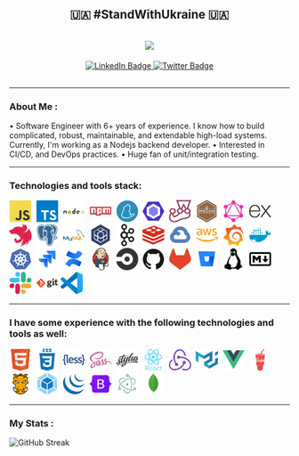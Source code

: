 <h2 align="center"> 🇺🇦 #StandWithUkraine 🇺🇦 </h2>

</br>

<div id="header" align="center">
  <img src="https://media.giphy.com/media/M9gbBd9nbDrOTu1Mqx/giphy.gif" width="80"/>
</div>

</br>

<div id="badges" align="center">
  <a href="https://www.linkedin.com/in/volodymyrvovk/">
    <img src="https://img.shields.io/badge/LinkedIn-blue?style=for-the-badge&logo=linkedin&logoColor=white" alt="LinkedIn Badge"/>
  </a>
  <a href="https://twitter.com/Volodymyr_Vovk">
    <img src="https://img.shields.io/badge/Twitter-blue?style=for-the-badge&logo=twitter&logoColor=white" alt="Twitter Badge"/>
  </a>
</div>

</br>

---

### About Me :

• Software Engineer with 6+ years of experience. I know how to build complicated, robust, maintainable, and extendable high-load systems. Currently, I'm working as a Nodejs backend developer.
• Interested in CI/CD, and DevOps practices.
• Huge fan of unit/integration testing.

---

### Technologies and tools stack:

<div>
  <img src="https://github.com/devicons/devicon/blob/master/icons/javascript/javascript-original.svg" title="JavaScript" alt="JavaScript" width="40" height="40"/>&nbsp;
  <img src="https://github.com/devicons/devicon/blob/master/icons/typescript/typescript-plain.svg" title="TypeScript" alt="TypeScript" width="40" height="40"/>&nbsp;
  <img src="https://github.com/devicons/devicon/blob/master/icons/nodejs/nodejs-original-wordmark.svg" title="NodeJS" alt="NodeJS" width="40" height="40"/>&nbsp;
  <img src="https://github.com/devicons/devicon/blob/master/icons/npm/npm-original-wordmark.svg" title="Npm" alt="Npm" width="40" height="40"/>&nbsp;
  <img src="https://github.com/devicons/devicon/blob/master/icons/yarn/yarn-original.svg" title="yarn" alt="yarn" width="40" height="40"/>&nbsp;
  <img src="https://github.com/devicons/devicon/blob/master/icons/eslint/eslint-original.svg" title="Eslint"  alt="Eslint" width="40" height="40"/>&nbsp;
  <img src="https://github.com/devicons/devicon/blob/master/icons/jest/jest-plain.svg" title="Jest" alt="Jest" width="40" height="40"/>&nbsp;
  <img src="https://github.com/devicons/devicon/blob/master/icons/mocha/mocha-plain.svg" title="Mocha" alt="Mocha" width="40" height="40"/>&nbsp;
  <img src="https://github.com/devicons/devicon/blob/master/icons/graphql/graphql-plain.svg" title="GraphQL"  alt="GraphQL" width="40" height="40"/>&nbsp;
  <img src="https://github.com/devicons/devicon/blob/master/icons/express/express-original.svg" title="Express"  alt="Express" width="40" height="40"/>&nbsp;
  <img src="https://github.com/devicons/devicon/blob/master/icons/nestjs/nestjs-plain.svg" title="NestJS"  alt="NestJS" width="40" height="40"/>&nbsp;
  <img src="https://github.com/devicons/devicon/blob/master/icons/postgresql/postgresql-plain.svg" title="PostgreSQL"  alt="PostgreSQL" width="40" height="40"/>&nbsp;
  <img src="https://github.com/devicons/devicon/blob/master/icons/mysql/mysql-original-wordmark.svg" title="MySQL"  alt="MySQL" width="40" height="40"/>&nbsp;
  <img src="https://github.com/devicons/devicon/blob/master/icons/sequelize/sequelize-plain.svg" title="Sequelize"  alt="Sequelize" width="40" height="40"/>&nbsp;
  <img src="https://github.com/devicons/devicon/blob/master/icons/apachekafka/apachekafka-original.svg" title="Kafka"  alt="Kafka" width="40" height="40"/>&nbsp;
  <img src="https://github.com/devicons/devicon/blob/master/icons/redis/redis-plain.svg" title="Redis"  alt="Redis" width="40" height="40"/>&nbsp;
  <img src="https://github.com/devicons/devicon/blob/master/icons/googlecloud/googlecloud-plain.svg" title="Google cloud services"  alt="Google cloud services" width="40" height="40"/>&nbsp;
  <img src="https://github.com/devicons/devicon/blob/master/icons/amazonwebservices/amazonwebservices-plain-wordmark.svg" title="AWS" alt="AWS" width="40" height="40"/>&nbsp;
  <img src="https://github.com/devicons/devicon/blob/master/icons/grafana/grafana-original.svg" title="Grafana"  alt="Grafana" width="40" height="40"/>&nbsp;
  <img src="https://github.com/devicons/devicon/blob/master/icons/docker/docker-plain.svg" title="Docker"  alt="Docker" width="40" height="40"/>&nbsp;
  <img src="https://github.com/devicons/devicon/blob/master/icons/kubernetes/kubernetes-plain.svg" title="Kubernetes"  alt="Kubernetes" width="40" height="40"/>&nbsp;
  <img src="https://github.com/devicons/devicon/blob/master/icons/jira/jira-original.svg" title="Jira"  alt="Jira" width="40" height="40"/>&nbsp;
  <img src="https://github.com/devicons/devicon/blob/master/icons/confluence/confluence-original.svg" title="Confluence"  alt="Confluence" width="40" height="40"/>&nbsp;
  <img src="https://github.com/devicons/devicon/blob/master/icons/jenkins/jenkins-original.svg" title="Jenkins"  alt="Jenkins" width="40" height="40"/>&nbsp;
  <img src="https://github.com/devicons/devicon/blob/master/icons/circleci/circleci-plain.svg" title="Circleci"  alt="Circleci" width="40" height="40"/>&nbsp;
  <img src="https://github.com/devicons/devicon/blob/master/icons/github/github-original.svg" title="Github"  alt="Github" width="40" height="40"/>&nbsp;
  <img src="https://github.com/devicons/devicon/blob/master/icons/gitlab/gitlab-plain.svg" title="Gitlab"  alt="Gitlab" width="40" height="40"/>&nbsp;
  <img src="https://github.com/devicons/devicon/blob/master/icons/bitbucket/bitbucket-original.svg" title="Bitbucket"  alt="Bitbucket" width="40" height="40"/>&nbsp;
  <img src="https://github.com/devicons/devicon/blob/master/icons/linux/linux-plain.svg" title="Linux"  alt="Linux" width="40" height="40"/>&nbsp;
  <img src="https://github.com/devicons/devicon/blob/master/icons/markdown/markdown-original.svg" title="Markdown"  alt="Markdown" width="40" height="40"/>&nbsp;
  <img src="https://github.com/devicons/devicon/blob/master/icons/slack/slack-original.svg" title="Slack"  alt="Slack" width="40" height="40"/>&nbsp;
  <img src="https://github.com/devicons/devicon/blob/master/icons/git/git-original-wordmark.svg" title="Git" alt="Git" width="40" height="40"/> <img src="https://github.com/devicons/devicon/blob/master/icons/vscode/vscode-original.svg" title="vscode" alt="vscode" width="40" height="40"/>
</div>

---

### I have some experience with the following technologies and tools as well:

<div>
  <img src="https://github.com/devicons/devicon/blob/master/icons/html5/html5-original.svg" title="HTML5" alt="HTML" width="40" height="40"/>&nbsp;
  <img src="https://github.com/devicons/devicon/blob/master/icons/css3/css3-plain-wordmark.svg"  title="CSS3" alt="CSS" width="40" height="40"/>&nbsp;
  <img src="https://github.com/devicons/devicon/blob/master/icons/less/less-plain-wordmark.svg" title="Less" alt="Less" width="40" height="40"/>&nbsp;
  <img src="https://github.com/devicons/devicon/blob/master/icons/sass/sass-original.svg" title="Sass" alt="Sass" width="40" height="40"/>&nbsp;
  <img src="https://github.com/devicons/devicon/blob/master/icons/stylus/stylus-original.svg" title="Stylus" alt="Stylus" width="40" height="40"/>&nbsp;
  <img src="https://github.com/devicons/devicon/blob/master/icons/react/react-original-wordmark.svg" title="React" alt="React" width="40" height="40"/>&nbsp;
  <img src="https://github.com/devicons/devicon/blob/master/icons/redux/redux-original.svg" title="Redux" alt="Redux " width="40" height="40"/>&nbsp;
  <img src="https://github.com/devicons/devicon/blob/master/icons/materialui/materialui-original.svg" title="Material UI" alt="Material UI" width="40" height="40"/>&nbsp;
  <img src="https://github.com/devicons/devicon/blob/master/icons/vuejs/vuejs-original.svg" title="VueJS" alt="VueJS" width="40" height="40"/>&nbsp;
  <img src="https://github.com/devicons/devicon/blob/master/icons/gulp/gulp-plain.svg" title="Gulp" alt="Gulp" width="40" height="40"/>&nbsp;
  <img src="https://github.com/devicons/devicon/blob/master/icons/grunt/grunt-original.svg" title="Grunt" alt="Grunt" width="40" height="40"/>&nbsp;
  <img src="https://github.com/devicons/devicon/blob/master/icons/webpack/webpack-original.svg" title="Webpack" alt="Webpack" width="40" height="40"/>&nbsp;
  <img src="https://github.com/devicons/devicon/blob/master/icons/jquery/jquery-original.svg" title="jQuery" alt="jQuery" width="40" height="40"/>&nbsp;
  <img src="https://github.com/devicons/devicon/blob/master/icons/bootstrap/bootstrap-original.svg" title="Bootstrap" alt="Bootstrap" width="40" height="40"/>&nbsp;
  <img src="https://github.com/devicons/devicon/blob/master/icons/electron/electron-original.svg" title="Electron" alt="Electron" width="40" height="40"/>&nbsp;
  <img src="https://github.com/devicons/devicon/blob/master/icons/mongodb/mongodb-original.svg" title="Mongodb" alt="Mongodb" width="40" height="40"/>&nbsp;
</div>

---

### My Stats :

![GitHub Streak](http://github-readme-streak-stats.herokuapp.com?user=vovk1805&theme=github-dark&date_format=j%20M%5B%20Y%5D)

<!-- ![My GitHub stats](https://github-readme-stats.vercel.app/api?username=vovk1805&count_private=true&show_icons=true&theme=cobalt) -->
